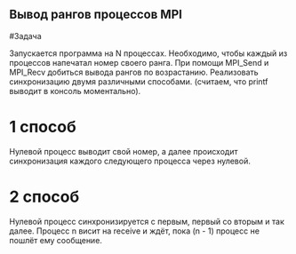 ## Вывод рангов процессов MPI

#Задача

Запускается программа на N процессах. Необходимо, чтобы каждый из процессов напечатал номер своего ранга. При помощи MPI_Send и MPI_Recv добиться вывода рангов по возрастанию. Реализовать синхронизацию двумя различными способами. (считаем, что printf выводит в консоль моментально). 

# 1 способ

Нулевой процесс выводит свой номер, а далее происходит синхронизация каждого следующего процесса через нулевой.

# 2 способ

Нулевой процесс синхронизируется с первым, первый со вторым и так далее. Процесс n висит на receive и ждёт, пока (n - 1) процесс не пошлёт ему сообщение.